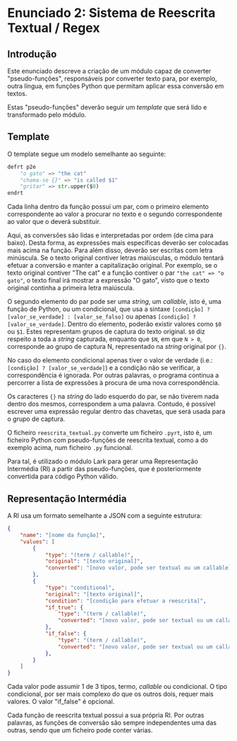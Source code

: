 # Enunciado 2: Sistema de Reescrita Textual / Regex

## Introdução

Este enunciado descreve a criação de um módulo capaz de converter "pseudo-funções", responsáveis por converter texto para, por exemplo, outra língua, em funções Python que permitam aplicar essa conversão em textos.

Estas "pseudo-funções" deverão seguir um *template* que será lido e transformado pelo módulo.

## Template

O template segue um modelo semelhante ao seguinte:

```py
defrt p2e
    "o gato" => "the cat"
    "chama-se {}" => "is called $1"
    "gritar" => str.upper($0)
endrt
```

Cada linha dentro da função possui um par, com o primeiro elemento correspondente ao valor a procurar no texto e o segundo correspondente ao valor que o deverá substituir.

Aqui, as conversões são lidas e interpretadas por ordem (de cima para baixo). Desta forma, as expressões mais específicas deverão ser colocadas mais acima na função. Para além disso, deverão ser escritas com letra minúscula. Se o texto original contiver letras maiúsculas, o módulo tentará efetuar a conversão e manter a capitalização original.
Por exemplo, se o texto original contiver "The cat" e a função contiver o par `"the cat" => "o gato"`, o texto final irá mostrar a expressão "O gato", visto que o texto original continha a primeira letra maiúscula.

O segundo elemento do par pode ser uma *string*, um *callable*, isto é, uma função de Python, ou um condicional, que usa a sintaxe `[condição] ? [valor_se_verdade] : [valor_se_falso]` ou apenas `[condição] ? [valor_se_verdade]`. Dentro do elemento, poderão existir valores como `$0` ou `$1`. Estes representam grupos de captura do texto original. `$0` diz respeito a toda a *string* capturada, enquanto que `$N`, em que `N > 0`, corresponde ao grupo de captura N, representado na *string* original por `{}`.

No caso do elemento condicional apenas tiver o valor de verdade (i.e.: `[condição] ? [valor_se_verdade]`) e a condição não se verificar, a correspondência é ignorada. Por outras palavras, o programa continua a percorrer a lista de expressões à procura de uma nova correspondência.

Os caracteres `{}` na *string* do lado esquerdo do par, se não tiverem nada dentro dos mesmos, correspondem a uma palavra. Contudo, é possível escrever uma expressão regular dentro das chavetas, que será usada para o grupo de captura.

O ficheiro `reescrita_textual.py` converte um ficheiro `.pyrt`, isto é, um ficheiro Python com pseudo-funções de reescrita textual, como a do exemplo acima, num ficheiro `.py` funcional.

Para tal, é utilizado o módulo Lark para gerar uma Representação Intermédia (RI) a partir das pseudo-funções, que é posteriormente convertida para código Python válido.

## Representação Intermédia

A RI usa um formato semelhante a JSON com a seguinte estrutura:

```json
{
    "name": "[nome da função]",
    "values": [
        {
            "type": "(term / callable)",
            "original": "[texto original]",
            "converted": "[novo valor, pode ser textual ou um callable]"
        },
        {
            "type": "conditional",
            "original": "[texto original]",
            "condition": "[condição para efetuar a reescrita]",
            "if_true": {
                "type": "(term / callable)",
                "converted": "[novo valor, pode ser textual ou um callable]"
            },
            "if_false": {
                "type": "(term / callable)",
                "converted": "[novo valor, pode ser textual ou um callable]"
            },
        }
    ]
}
```

Cada valor pode assumir 1 de 3 tipos, termo, *callable* ou condicional. O tipo condicional, por ser mais complexo do que os outros dois, requer mais valores. O valor "if_false" é opcional.

Cada função de reescrita textual possui a sua própria RI. Por outras palavras, as funções de conversão são sempre independentes uma das outras, sendo que um ficheiro pode conter várias.
